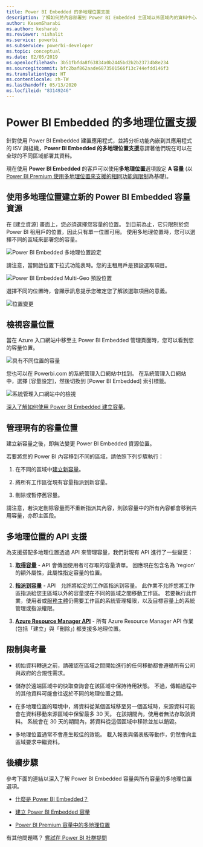 ```yaml
---
title: Power BI Embedded 的多地理位置支援
description: 了解如何將內容部署到 Power BI Embedded 主區域以外區域內的資料中心。
author: KesemSharabi
ms.author: kesharab
ms.reviewer: nishalit
ms.service: powerbi
ms.subservice: powerbi-developer
ms.topic: conceptual
ms.date: 02/05/2019
ms.openlocfilehash: 3b51fbfda8f63834a0b2445bd2b2b23734b8e234
ms.sourcegitcommit: bfc2baf862aade6873501566f13c744efdd146f3
ms.translationtype: HT
ms.contentlocale: zh-TW
ms.lasthandoff: 05/13/2020
ms.locfileid: "83149246"
---
```

# <a name="multi-geo-support-for-power-bi-embedded"></a>Power BI Embedded 的多地理位置支援

針對使用 Power BI Embedded 建置應用程式，並將分析功能內嵌到其應用程式的 ISV 與組織，**Power BI Embedded 的多地理位置支援**意謂著他們現在可以在全球的不同區域部署其資料。

現在使用 **Power BI Embedded** 的客戶可以使用**多地理位置**選項設定 **A 容量** (以 [Power BI Premium 使用多地理位置來支援的相同功能與限制](../../admin/service-admin-premium-Multi-Geo.md)為基礎)。

## <a name="creating-new-power-bi-embedded-capacity-resource-with-multi-geo"></a>使用多地理位置建立新的 Power BI Embedded 容量資源

在 [建立資源] 畫面上，您必須選擇您容量的位置。 到目前為止，它只限制於您 Power BI 租用戶的位置，因此只有單一位置可用。 使用多地理位置時，您可以選擇不同的區域來部署您的容量。

![Power BI Embedded 多地理位置設定](media/embedded-multi-geo/pbie-multi-geo-setup.png)

請注意，當開啟位置下拉式功能表時。您的主租用戶是預設選取項目。
  
![Power BI Embedded Multi-Geo 預設位置](media/embedded-multi-geo/pbie-multi-geo-default-location.png)

選擇不同的位置時，會顯示訊息提示您確定您了解該選取項目的意義。

![位置變更](media/embedded-multi-geo/pbie-multi-geo-location-change.png)

## <a name="view-capacity-location"></a>檢視容量位置

當在 Azure 入口網站中移至主 Power BI Embedded 管理頁面時，您可以看到您的容量位置。

![具有不同位置的容量](media/embedded-multi-geo/pbie-multi-geo-location-different.png)

您也可以在 Powerbi.com 的系統管理入口網站中找到。 在系統管理入口網站中，選擇 [容量設定]，然後切換到 [Power BI Embedded] 索引標籤。

![系統管理入口網站中的檢視](media/embedded-multi-geo/pbie-multi-geo-admin-portal.png)

[深入了解如何使用 Power BI Embedded 建立容量](azure-pbie-create-capacity.md)。

## <a name="manage-existing-capacities-location"></a>管理現有的容量位置

建立新容量之後，即無法變更 Power BI Embedded 資源位置。

若要將您的 Power BI 內容移到不同的區域，請依照下列步驟執行：

1. 在不同的區域中[建立新容量](azure-pbie-create-capacity.md)。

2. 將所有工作區從現有容量指派到新容量。

3. 刪除或暫停舊容量。

請注意，若決定刪除容量而不重新指派其內容，則該容量中的所有內容都會移到共用容量，亦即主區段。

## <a name="api-support-for-multi-geo"></a>多地理位置的 API 支援

為支援搭配多地理位置透過 API 來管理容量，我們對現有 API 進行了一些變更：

1. **[取得容量](https://docs.microsoft.com/rest/api/power-bi/capacities/getcapacities)** - API 會傳回使用者可存取的容量清單。 回應現在包含名為 'region' 的額外屬性，此屬性指定容量的位置。

2. **[指派到容量](https://docs.microsoft.com/rest/api/power-bi/capacities)** - API　允許將給定的工作區指派到容量。 此作業不允許您將工作區指派給您主區域以外的容量或在不同的區域之間移動工作區。 若要執行此作業，使用者或[服務主體](embed-service-principal.md)仍需要工作區的系統管理權限，以及目標容量上的系統管理或指派權限。

3. **[Azure Resource Manager API](https://docs.microsoft.com/rest/api/power-bi-embedded/capacities)** - 所有 Azure Resource Manager API 作業 (包括「建立」與「刪除」) 都支援多地理位置。

## <a name="limitations-and-considerations"></a>限制與考量

* 初始資料轉送之前，請確認在區域之間開始進行的任何移動都會遵循所有公司與政府的合規性需求。

* 儲存於遠端區域中的快取查詢會在該區域中保持待用狀態。 不過，傳輸過程中的其他資料可能會往返於不同的地理位置之間。

* 在多地理位置的環境中，將資料從某個區域移至另一個區域時，來源資料可能會在資料移動來源區域中保留最多 30 天。 在該期間內，使用者無法存取該資料。 系統會在 30 天的期間內，將資料從這個區域中移除並加以銷毀。

* 多地理位置通常不會產生較佳的效能。 載入報表與儀表板等動作，仍然會向主區域要求中繼資料。

## <a name="next-steps"></a>後續步驟

參考下面的連結以深入了解 Power BI Embedded 容量與所有容量的多地理位置選項。

* [什麼是 Power BI Embedded？](azure-pbie-what-is-power-bi-embedded.md)

* [建立 Power BI Embedded 容量](azure-pbie-create-capacity.md)

* [Power BI Premium 容量中的多地理位置](../../admin/service-admin-premium-multi-geo.md)

有其他問題嗎？ [嘗試在 Power BI 社群提問](https://community.powerbi.com/)